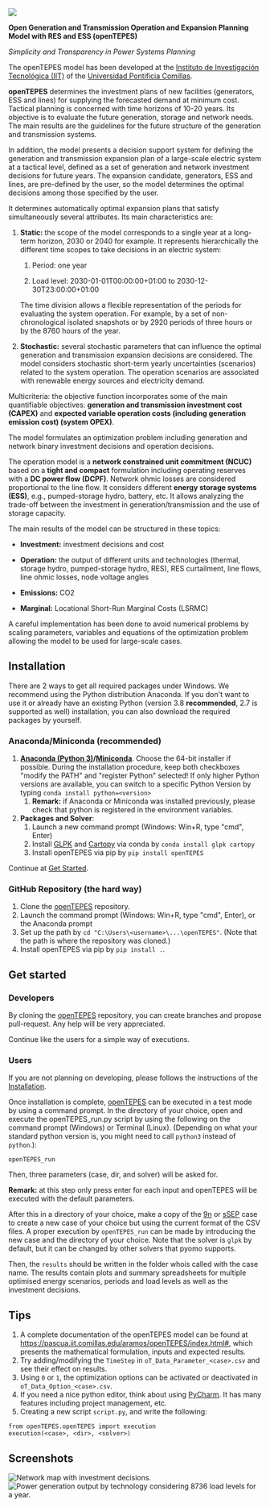 ![](https://github.com/IIT-EnergySystemModels/openTEPES/blob/master/doc/img/openTEPES_img.png)

**Open Generation and Transmission Operation and Expansion Planning Model with RES and ESS (openTEPES)**

*Simplicity and Transparency in Power Systems Planning*

The openTEPES model has been developed at the [Instituto de Investigación Tecnológica (IIT)](https://www.iit.comillas.edu/index.php.en) of the [Universidad Pontificia Comillas](https://www.comillas.edu/en/).

**openTEPES** determines the investment plans of new facilities (generators, ESS and lines) for supplying the forecasted demand at minimum cost. Tactical planning is concerned with time horizons of 10-20 years. Its objective is to evaluate the future generation, storage and network needs. The main results are the guidelines for the future structure of the generation and transmission systems.

In addition, the model presents a decision support system for defining the generation and transmission expansion plan of a large-scale electric system at a tactical level, defined as a set of generation and network investment decisions for future years. The expansion candidate, generators, ESS and lines, are pre-defined by the user, so the model determines the optimal decisions among those specified by the user.

It determines automatically optimal expansion plans that satisfy simultaneously several attributes. Its main characteristics are:

1. **Static:** the scope of the model corresponds to a single year at a long-term horizon, 2030 or 2040 for example.
   It represents hierarchically the different time scopes to take decisions in an electric system:

    1. Period: one year

    2. Load level: 2030-01-01T00:00:00+01:00 to 2030-12-30T23:00:00+01:00

    The time division allows a flexible representation of the periods for evaluating the system operation. For example, by a set of non-chronological isolated snapshots or by 2920 periods of three hours or by the 8760 hours of the year.

2. **Stochastic:** several stochastic parameters that can influence the optimal generation and transmission expansion decisions are considered. The model considers stochastic short-term yearly uncertainties (scenarios) related to the system operation. The operation scenarios are associated with renewable energy sources and electricity demand.

Multicriteria: the objective function incorporates some of the main quantifiable objectives: **generation and transmission investment cost (CAPEX)** and **expected variable operation costs (including generation emission cost) (system OPEX)**.

The model formulates an optimization problem including generation and network binary investment decisions and operation decisions.

The operation model is a **network constrained unit commitment (NCUC)** based on a **tight and compact** formulation including operating reserves with a **DC power flow (DCPF)**. Network ohmic losses are considered proportional to the line flow. It considers different **energy storage systems (ESS)**, e.g., pumped-storage hydro, battery, etc. It allows analyzing the trade-off between the investment in generation/transmission and the use of storage capacity.

The main results of the model can be structured in these topics:

- **Investment:** investment decisions and cost

- **Operation:** the output of different units and technologies (thermal, storage hydro, pumped-storage hydro, RES), RES curtailment, line flows, line ohmic losses, node voltage angles

- **Emissions:** CO2

- **Marginal:** Locational Short-Run Marginal Costs (LSRMC)

A careful implementation has been done to avoid numerical problems by scaling parameters, variables and equations of the optimization problem allowing the model to be used for large-scale cases.

## Installation

There are 2 ways to get all required packages under Windows. We recommend using the Python distribution Anaconda. If you don't want to use it or already have an existing Python (version 3.8 **recommended**, 2.7 is supported as well) installation, you can also download the required packages by yourself.

### Anaconda/Miniconda (recommended)

  1. **[Anaconda (Python 3)](https://www.anaconda.com/products/individual)/[Miniconda](https://docs.conda.io/en/latest/miniconda.html)**. Choose the 64-bit installer if possible.
     During the installation procedure, keep both checkboxes "modify the PATH" and "register Python" selected! If only higher Python versions are available, you can switch to a specific Python Version by typing `conda install python=<version>`
     1. **Remark:** if Anaconda or Miniconda was installed previously, please check that python is registered in the environment variables.
  2. **Packages and Solver**:
     1. Launch a new command prompt (Windows: Win+R, type "cmd", Enter)
     2. Install [GLPK](http://winglpk.sourceforge.net/) and [Cartopy](https://pypi.org/project/Cartopy/) via conda by `conda install glpk cartopy`
     3. Install openTEPES via pip by `pip install openTEPES`

Continue at [Get Started](#get-started).

### GitHub Repository (the hard way)
1. Clone the [openTEPES](https://github.com/IIT-EnergySystemModels/openTEPES/tree/master) repository. 
2. Launch the command prompt (Windows: Win+R, type "cmd", Enter), or the Anaconda prompt
3. Set up the path by `cd "C:\Users\<username>\...\openTEPES"`. (Note that the path is where the repository was cloned.)
4. Install openTEPES via pip by `pip install .`.
  
## Get started

### Developers
By cloning the [openTEPES](https://github.com/IIT-EnergySystemModels/openTEPES/tree/master) repository, you can create branches and propose pull-request. Any help will be very appreciated.

Continue like the users for a simple way of executions. 

### Users

If you are not planning on developing, please follows the instructions of the [Installation](#installation).

Once installation is complete, [openTEPES](https://github.com/IIT-EnergySystemModels/openTEPES/tree/master) can be executed in a test mode by using a command prompt. 
In the directory of your choice, open and execute the openTEPES_run.py script by using the following on the command prompt (Windows) or Terminal (Linux). (Depending on what your standard python version is, you might need to call `python3` instead of `python`.):
 
    openTEPES_run
Then, three parameters (case, dir, and solver) will be asked for.

**Remark:** at this step only press enter for each input and openTEPES will be executed with the default parameters.
   
After this in a directory of your choice, make a copy of the [9n](https://github.com/IIT-EnergySystemModels/openTEPES/tree/master/openTEPES/9n) or [sSEP](https://github.com/IIT-EnergySystemModels/openTEPES/tree/master/openTEPES/sSEP) case to create a new case of your choice but using the current format of the CSV files.
A proper execution by `openTEPES_run` can be made by introducing the new case and the directory of your choice. Note that the solver is `glpk` by default, but it can be changed by other solvers that pyomo supports.

Then, the `results` should be written in the folder whois called with the case name. The results contain plots and summary spreadsheets for multiple optimised energy scenarios, periods and load levels as well as the investment decisions.

## Tips

  1. A complete documentation of the openTEPES model can be found at https://pascua.iit.comillas.edu/aramos/openTEPES/index.html#, which presents the mathematical formulation, inputs and expected results. 
  2. Try adding/modifying the `TimeStep` in `oT_Data_Parameter_<case>.csv` and see their effect on results.
  3. Using `0` or `1`, the optimization options can be activated or deactivated in `oT_Data_Option_<case>.csv`.
  4. If you need a nice python editor, think about using [PyCharm](https://www.jetbrains.com/pycharm/download). It has many features including project management, etc.
  5. Creating a new script `script.py`, and write the following: 
      
    from openTEPES.openTEPES import execution
    execution(<case>, <dir>, <solver>)

## Screenshots
![](https://github.com/IIT-EnergySystemModels/openTEPES/blob/master/doc/img/oT_Plot_MapNetwork_9n.png "Network map with investment decisions.")
![](https://github.com/IIT-EnergySystemModels/openTEPES/blob/master/doc/img/oT_Plot_TechnologyOutput_sc01_y2030_9n.png "Power generation output by technology considering 8736 load levels for a year.")
